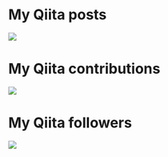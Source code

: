 # My Qiita posts
[![](https://qiita-badge.apiapi.app/s/miyaz/posts.svg)](http://qiita.com/miyaz "My Qiita posts")
# My Qiita contributions
[![](https://qiita-badge.apiapi.app/s/miyaz/contributions.svg)](http://qiita.com/miyaz "My Qiita contributions")
# My Qiita followers
[![](https://qiita-badge.apiapi.app/s/miyaz/followers.svg)](http://qiita.com/miyaz "My Qiita followers")
